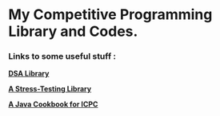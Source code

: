 <h1>My Competitive Programming Library and Codes.</h1>
<h3>Links to some useful stuff :</h3>

<b>

[DSA Library](/src/com/dsa)

[A Stress-Testing Library](/src/com/testingUtil)

[A Java Cookbook for ICPC](/src/com/icpc/Cookbook.java)
</b>